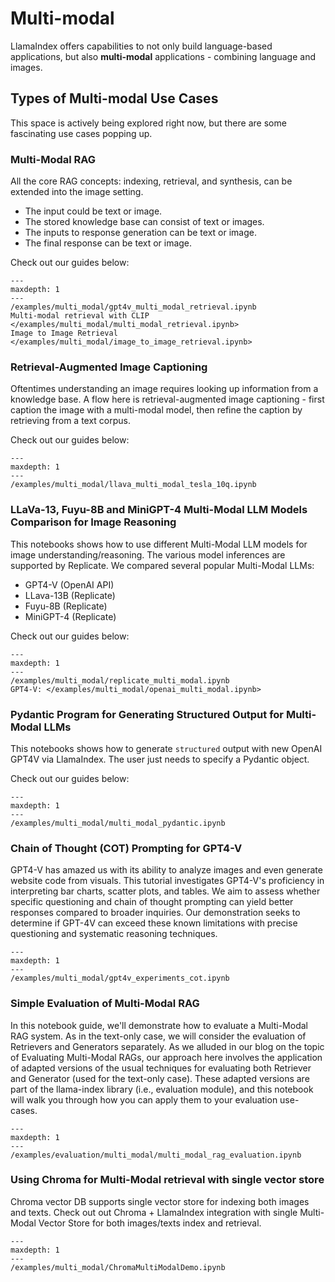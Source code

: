 # Multi-modal

LlamaIndex offers capabilities to not only build language-based applications, but also **multi-modal** applications - combining language and images.

## Types of Multi-modal Use Cases

This space is actively being explored right now, but there are some fascinating use cases popping up.

### Multi-Modal RAG

All the core RAG concepts: indexing, retrieval, and synthesis, can be extended into the image setting.

- The input could be text or image.
- The stored knowledge base can consist of text or images.
- The inputs to response generation can be text or image.
- The final response can be text or image.

Check out our guides below:

```{toctree}
---
maxdepth: 1
---
/examples/multi_modal/gpt4v_multi_modal_retrieval.ipynb
Multi-modal retrieval with CLIP </examples/multi_modal/multi_modal_retrieval.ipynb>
Image to Image Retrieval </examples/multi_modal/image_to_image_retrieval.ipynb>
```

### Retrieval-Augmented Image Captioning

Oftentimes understanding an image requires looking up information from a knowledge base. A flow here is retrieval-augmented image captioning - first caption the image with a multi-modal model, then refine the caption by retrieving from a text corpus.

Check out our guides below:

```{toctree}
---
maxdepth: 1
---
/examples/multi_modal/llava_multi_modal_tesla_10q.ipynb
```

### LLaVa-13, Fuyu-8B and MiniGPT-4 Multi-Modal LLM Models Comparison for Image Reasoning

This notebooks shows how to use different Multi-Modal LLM models for image understanding/reasoning. The various model inferences are supported by Replicate. We compared several popular Multi-Modal LLMs:

- GPT4-V (OpenAI API)
- LLava-13B (Replicate)
- Fuyu-8B (Replicate)
- MiniGPT-4 (Replicate)

Check out our guides below:

```{toctree}
---
maxdepth: 1
---
/examples/multi_modal/replicate_multi_modal.ipynb
GPT4-V: </examples/multi_modal/openai_multi_modal.ipynb>
```

### Pydantic Program for Generating Structured Output for Multi-Modal LLMs

This notebooks shows how to generate `structured` output with new OpenAI GPT4V via LlamaIndex. The user just needs to specify a Pydantic object.

Check out our guides below:

```{toctree}
---
maxdepth: 1
---
/examples/multi_modal/multi_modal_pydantic.ipynb
```

### Chain of Thought (COT) Prompting for GPT4-V

GPT4-V has amazed us with its ability to analyze images and even generate website code from visuals.
This tutorial investigates GPT4-V's proficiency in interpreting bar charts, scatter plots, and tables. We aim to assess whether specific questioning and chain of thought prompting can yield better responses compared to broader inquiries. Our demonstration seeks to determine if GPT-4V can exceed these known limitations with precise questioning and systematic reasoning techniques.

```{toctree}
---
maxdepth: 1
---
/examples/multi_modal/gpt4v_experiments_cot.ipynb
```

### Simple Evaluation of Multi-Modal RAG

In this notebook guide, we'll demonstrate how to evaluate a Multi-Modal RAG system. As in the text-only case, we will consider the evaluation of Retrievers and Generators separately. As we alluded in our blog on the topic of Evaluating Multi-Modal RAGs, our approach here involves the application of adapted versions of the usual techniques for evaluating both Retriever and Generator (used for the text-only case). These adapted versions are part of the llama-index library (i.e., evaluation module), and this notebook will walk you through how you can apply them to your evaluation use-cases.

```{toctree}
---
maxdepth: 1
---
/examples/evaluation/multi_modal/multi_modal_rag_evaluation.ipynb
```

### Using Chroma for Multi-Modal retrieval with single vector store

Chroma vector DB supports single vector store for indexing both images and texts.
Check out out Chroma + LlamaIndex integration with single Multi-Modal Vector Store for both images/texts index and retrieval.

```{toctree}
---
maxdepth: 1
---
/examples/multi_modal/ChromaMultiModalDemo.ipynb
```
